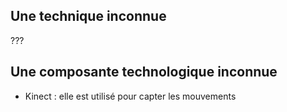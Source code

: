 ## Une technique inconnue
???
  
## Une composante technologique inconnue
- Kinect : elle est utilisé pour capter les mouvements

